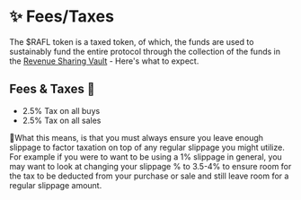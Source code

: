 # ✨ Fees/Taxes

The $RAFL token is a taxed token, of which, the funds are used to sustainably fund the entire protocol through the collection of the funds in the [Revenue Sharing Vault](../faq/revenue-sharing-vault.md) - Here's what to expect.

## Fees & Taxes 💸

* 2.5% Tax on all buys
* 2.5% Tax on all sales

💫What this means, is that you must always ensure you leave enough slippage to factor taxation on top of any regular slippage you might utilize. For example if you were to want to be using a 1% slippage in general, you may want to look at changing your slippage % to 3.5-4% to ensure room for the tax to be deducted from your purchase or sale and still leave room for a regular slippage amount.

